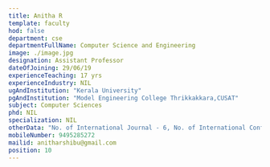 ```yaml
---
title: Anitha R
template: faculty
hod: false
department: cse
departmentFullName: Computer Science and Engineering
image: ./image.jpg
designation: Assistant Professor
dateOfJoining: 29/06/19
experienceTeaching: 17 yrs
experienceIndustry: NIL
ugAndInstitution: "Kerala University"
pgAndInstitution: "Model Engineering College Thrikkakkara,CUSAT"
subject: Computer Sciences
phd: NIL
specialization: NIL
otherData: "No. of International Journal - 6, No. of International Conferences - 3,"
mobileNumber: 9495285272
mailid: anitharshibu@gmail.com
position: 10
---
```

